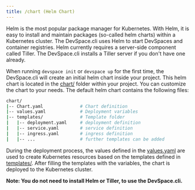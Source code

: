 ```yaml
---
title: /chart (Helm Chart)
---
```


Helm is the most popular package manager for Kubernetes. With Helm, it is easy to install and maintain packages (so-called helm charts) within a Kubernetes cluster. The DevSpace.cli uses Helm to start DevSpaces and container registries. Helm currently requires a server-side component called Tiller. The DevSpace.cli installs a Tiller server if you don't have one already.

When running `devspace init` or `devspace up` for the first time, the DevSpace.cli will create an initial helm chart inside your project. This helm chart is located in the [chart/](#) folder within your project. You can customize the chart to your needs. The default helm chart contains the following files:

```bash
chart/
|-- Chart.yaml              # Chart definition
|-- values.yaml             # Deployment variables
|-- templates/              # Template folder
|   |-- deployment.yaml     # deployment definition
|   |-- service.yaml        # service definition
|   |-- ingress.yaml        # ingress definition
|   |-- ...                 # further templates can be added
```

During the deployment process, the values defined in the [values.yaml](#) are used to create Kubernetes resources based on the templates defined in [templates/](#). After filling the templates with the variables, the chart is deployed to the Kubernetes cluster.

**Note: You do not need to install Helm or Tiller, to use the DevSpace.cli.**

